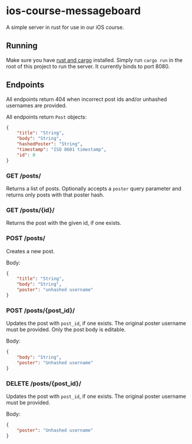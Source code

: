 # ios-course-messageboard

A simple server in rust for use in our iOS course.

## Running
Make sure you have [rust and cargo](https://www.rust-lang.org/tools/install) installed.
Simply run `cargo run` in the root of this project to run the server.
It currently binds to port 8080.

## Endpoints

All endpoints return 404 when incorrect post ids and/or unhashed usernames are provided.

All endpoints return `Post` objects:
```json
{
    "title": "String",
    "body": "String",
    "hashedPoster": "String",
    "timestamp": "ISO 8601 timestamp",
    "id": 0
}
```

### GET /posts/

Returns a list of posts. Optionally accepts a `poster` query parameter and returns only posts with that poster hash.

### GET /posts/{id}/
Returns the post with the given id, if one exists.

### POST /posts/
Creates a new post.

Body:
```json
{
    "title": "String",
    "body": "String",
    "poster": "unhashed username"
}
```

### POST /posts/{post_id}/
Updates the post with `post_id`, if one exists. The original poster username must be provided. Only the post body is editable.

Body:
```json
{
    "body": "String",
    "poster": "Unhashed username"
}
```

### DELETE /posts/{post_id}/
Updates the post with `post_id`, if one exists. The original poster username must be provided.

Body:
```json
{
    "poster": "Unhashed username"
}
```